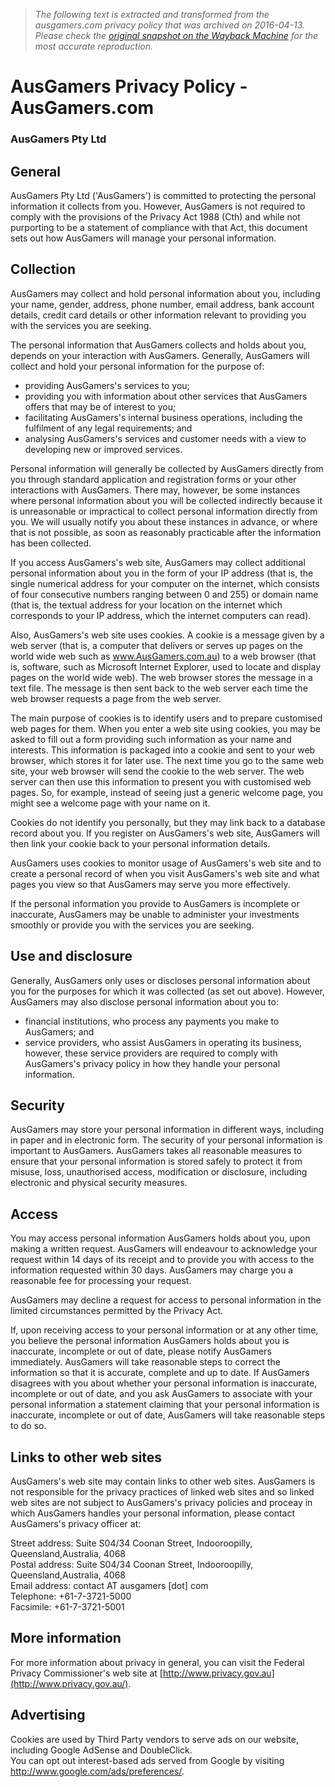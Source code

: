 > *The following text is extracted and transformed from the ausgamers.com privacy policy that was archived on 2016-04-13. Please check the [original snapshot on the Wayback Machine](https://web.archive.org/web/20160413164636id_/http%3A//www.ausgamers.com/privacy.php) for the most accurate reproduction.*

# AusGamers Privacy Policy - AusGamers.com

### AusGamers Pty Ltd

## General

AusGamers Pty Ltd ('AusGamers') is committed to protecting the personal information it collects from you. However, AusGamers is not required to comply with the provisions of the Privacy Act 1988 (Cth) and while not purporting to be a statement of compliance with that Act, this document sets out how AusGamers will manage your personal information.

## Collection

AusGamers may collect and hold personal information about you, including your name, gender, address, phone number, email address, bank account details, credit card details or other information relevant to providing you with the services you are seeking.

The personal information that AusGamers collects and holds about you, depends on your interaction with AusGamers. Generally, AusGamers will collect and hold your personal information for the purpose of:

  * providing AusGamers's services to you; 
  * providing you with information about other services that AusGamers offers that may be of interest to you; 
  * facilitating AusGamers's internal business operations, including the fulfilment of any legal requirements; and 
  * analysing AusGamers's services and customer needs with a view to developing new or improved services. 



Personal information will generally be collected by AusGamers directly from you through standard application and registration forms or your other interactions with AusGamers. There may, however, be some instances where personal information about you will be collected indirectly because it is unreasonable or impractical to collect personal information directly from you. We will usually notify you about these instances in advance, or where that is not possible, as soon as reasonably practicable after the information has been collected.

If you access AusGamers's web site, AusGamers may collect additional personal information about you in the form of your IP address (that is, the single numerical address for your computer on the internet, which consists of four consecutive numbers ranging between 0 and 255) or domain name (that is, the textual address for your location on the internet which corresponds to your IP address, which the internet computers can read).

Also, AusGamers's web site uses cookies. A cookie is a message given by a web server (that is, a computer that delivers or serves up pages on the world wide web such as www.AusGamers.com.au) to a web browser (that is, software, such as Microsoft Internet Explorer, used to locate and display pages on the world wide web). The web browser stores the message in a text file. The message is then sent back to the web server each time the web browser requests a page from the web server.

The main purpose of cookies is to identify users and to prepare customised web pages for them. When you enter a web site using cookies, you may be asked to fill out a form providing such information as your name and interests. This information is packaged into a cookie and sent to your web browser, which stores it for later use. The next time you go to the same web site, your web browser will send the cookie to the web server. The web server can then use this information to present you with customised web pages. So, for example, instead of seeing just a generic welcome page, you might see a welcome page with your name on it.

Cookies do not identify you personally, but they may link back to a database record about you. If you register on AusGamers's web site, AusGamers will then link your cookie back to your personal information details.

AusGamers uses cookies to monitor usage of AusGamers's web site and to create a personal record of when you visit AusGamers's web site and what pages you view so that AusGamers may serve you more effectively.

If the personal information you provide to AusGamers is incomplete or inaccurate, AusGamers may be unable to administer your investments smoothly or provide you with the services you are seeking.

## Use and disclosure

Generally, AusGamers only uses or discloses personal information about you for the purposes for which it was collected (as set out above). However, AusGamers may also disclose personal information about you to:

  * financial institutions, who process any payments you make to AusGamers; and 
  * service providers, who assist AusGamers in operating its business, however, these service providers are required to comply with AusGamers's privacy policy in how they handle your personal information. 



## Security

AusGamers may store your personal information in different ways, including in paper and in electronic form. The security of your personal information is important to AusGamers. AusGamers takes all reasonable measures to ensure that your personal information is stored safely to protect it from misuse, loss, unauthorised access, modification or disclosure, including electronic and physical security measures.

## Access

You may access personal information AusGamers holds about you, upon making a written request. AusGamers will endeavour to acknowledge your request within 14 days of its receipt and to provide you with access to the information requested within 30 days. AusGamers may charge you a reasonable fee for processing your request. 

AusGamers may decline a request for access to personal information in the limited circumstances permitted by the Privacy Act.

If, upon receiving access to your personal information or at any other time, you believe the personal information AusGamers holds about you is inaccurate, incomplete or out of date, please notify AusGamers immediately. AusGamers will take reasonable steps to correct the information so that it is accurate, complete and up to date. If AusGamers disagrees with you about whether your personal information is inaccurate, incomplete or out of date, and you ask AusGamers to associate with your personal information a statement claiming that your personal information is inaccurate, incomplete or out of date, AusGamers will take reasonable steps to do so.

## Links to other web sites

AusGamers's web site may contain links to other web sites. AusGamers is not responsible for the privacy practices of linked web sites and so linked web sites are not subject to AusGamers's privacy policies and proceay in which AusGamers handles your personal information, please contact AusGamers's privacy officer at: 

Street address: Suite S04/34 Coonan Street, Indooroopilly, Queensland,Australia, 4068   
Postal address: Suite S04/34 Coonan Street, Indooroopilly, Queensland,Australia, 4068   
Email address: contact AT ausgamers [dot] com   
Telephone: +61-7-3721-5000   
Facsimile: +61-7-3721-5001 

## More information

For more information about privacy in general, you can visit the Federal Privacy Commissioner's web site at [http://www.privacy.gov.au](http://www.privacy.gov.au/).

## Advertising

Cookies are used by Third Party vendors to serve ads on our website, including Google AdSense and DoubleClick.   
You can opt out interest-based ads served from Google by visiting <http://www.google.com/ads/preferences/>. 
